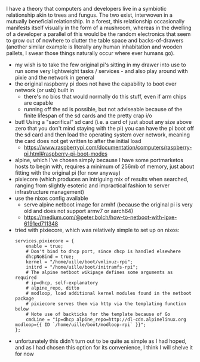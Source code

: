 I have a theory that computers and developers live in a symbiotic relationship akin to trees and fungus. The two exist, interwoven in a mutually beneficial relationship. In a forest, this relationship occasionally manifests itself visually in the form of a mushroom, whereas in the dwelling of a developer a parallel of this would be the random electronics that seem to grow out of nowhere to clutter the table space and backs-of-drawers (another similar example is literally any human inhabitation and wooden pallets, I swear those things naturally occur where ever humans go). 


- my wish is to take the few original pi's sitting in my drawer into use to run some very lightweight tasks / services - and also play around with pixie and the network in general
- the original raspberry pi does not have the capability to boot over network (or usb) built in
	- there's no bios that would normally do this stuff, even if arm chips are capable
	- running off the sd is possible, but not adviseable because of the finite lifespan of the sd cards and the pretty crap i/o
- but! Using a "sacrifical" sd card (i.e. a card of just about any size above zero that you don't mind staying with the pi) you can have the pi boot off the sd card and then load the operating system over network, meaning the card does not get written to after the initial load
	- https://www.raspberrypi.com/documentation/computers/raspberry-pi.html#raspberry-pi-boot-modes
- alpine, which I've chosen simply because I have some portmarketos hosts to begin with, requires a minimum of 256mb of memory, just about fitting with the original pi (for now anyway)
- pixiecore (which produces an intriguing mix of results when searched, ranging from slightly esoteric and impractical fashion to server infrastructure management)
- use the nixos config available
	- serve alpine netboot image for armhf (because the original pi is very old and does not support armv7 or aarch64)
	- https://medium.com/@peter.bolch/how-to-netboot-with-ipxe-6191ed711348
- tried with pixiecore, which was relatively simple to set up on nixos:
  ```
  services.pixiecore = {
      enable = true;
      # Don't bind to dhcp port, since dhcp is handled elsewhere
      dhcpNoBind = true;
      kernel = "/home/uille/boot/vmlinuz-rpi";
      initrd = "/home/uille/boot/initramfs-rpi";
      # The alpine netboot wikipage defines some arguments as required
      # ip=dhcp, self-explanatory
      # alpine_repo, ditto
      # modloop, load additional kernel modules found in the netboot package
      # pixiecore serves them via http via the templating function below
      # Note use of backticks for the template because of Go
      cmdLine = "ip=dhcp alpine_repo=http://dl-cdn.alpinelinux.org modloop={{ ID `/home/uille/boot/modloop-rpi` }}";
  };
  ```
- unfortunately this didn't turn out to be quite as simple as I had hoped, and as I had chosen this option for its convenience, I think I will shelve it for now